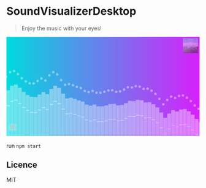 # SoundVisualizerDesktop
> Enjoy the music with your eyes!

![](public/sound-visualizer.png)

run 
`npm start`

## Licence
MIT
